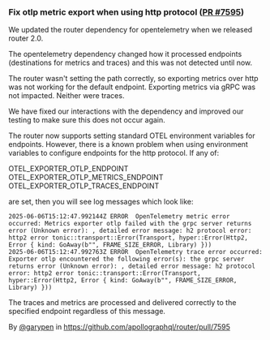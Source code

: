 ### Fix otlp metric export when using http protocol ([PR #7595](https://github.com/apollographql/router/pull/7595))

We updated the router dependency for opentelemetry when we released router 2.0.

The opentelemetry dependency changed how it processed endpoints (destinations for metrics and traces) and this was not detected until now.

The router wasn't setting the path correctly, so exporting metrics over http was not working for the default endpoint. Exporting metrics via gRPC was not impacted. Neither were traces.

We have fixed our interactions with the dependency and improved our testing to make sure this does not occur again.

The router now supports setting standard OTEL environment variables for endpoints. However, there is a known problem when using environment variables to configure endpoints for the http protocol. If any of:

OTEL_EXPORTER_OTLP_ENDPOINT
OTEL_EXPORTER_OTLP_METRICS_ENDPOINT
OTEL_EXPORTER_OTLP_TRACES_ENDPOINT

are set, then you will see log messages which look like:

```
2025-06-06T15:12:47.992144Z ERROR  OpenTelemetry metric error occurred: Metrics exporter otlp failed with the grpc server returns error (Unknown error): , detailed error message: h2 protocol error: http2 error tonic::transport::Error(Transport, hyper::Error(Http2, Error { kind: GoAway(b"", FRAME_SIZE_ERROR, Library) }))
2025-06-06T15:12:47.992763Z ERROR  OpenTelemetry trace error occurred: Exporter otlp encountered the following error(s): the grpc server returns error (Unknown error): , detailed error message: h2 protocol error: http2 error tonic::transport::Error(Transport, hyper::Error(Http2, Error { kind: GoAway(b"", FRAME_SIZE_ERROR, Library) }))
```

The traces and metrics are processed and delivered correctly to the specified endpoint regardless of this message.

By [@garypen](https://github.com/garypen) in https://github.com/apollographql/router/pull/7595
